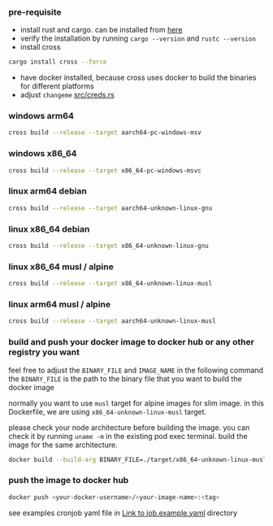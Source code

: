 ### pre-requisite
- install rust and cargo. can be installed from [here](https://www.rust-lang.org/tools/install)
- verify the installation by running `cargo --version` and `rustc --version`
- install cross
```bash
cargo install cross --force
```
- have docker installed, because cross uses docker to build the binaries for different platforms
- adjust `changeme` [src/creds.rs](./src/creds.rs)

### windows arm64
```bash
cross build --release --target aarch64-pc-windows-msv
```

### windows x86_64
```bash
cross build --release --target x86_64-pc-windows-msvc
```


### linux arm64 debian
```bash
cross build --release --target aarch64-unknown-linux-gnu
```


### linux x86_64 debian
```bash
cross build --release --target x86_64-unknown-linux-gnu
```

### linux x86_64 musl / alpine
```bash
cross build --release --target x86_64-unknown-linux-musl
```

### linux arm64 musl / alpine
```bash
cross build --release --target aarch64-unknown-linux-musl
```


### build and push your docker image to docker hub or any other registry you want

feel free to adjust the `BINARY_FILE` and `IMAGE_NAME` in the following command
the `BINARY_FILE` is the path to the binary file that you want to build the docker image

normally you want to use `musl` target for alpine images for slim image. in this Dockerfile, we are using `x86_64-unknown-linux-musl` target.

please check your node architecture before building the image. you can check it by running `uname -m` in the existing pod exec terminal. build the image for the same architecture.

```bash
docker build --build-arg BINARY_FILE=./target/x86_64-unknown-linux-musl/release/regcred-ecr -t <your-docker-username>/<your-image-name>:<tag> .
```

### push the image to docker hub
```bash
docker push <your-docker-username>/<your-image-name>:<tag>
```


see examples cronjob yaml file in [Link to job.example.yaml](./examples/job.example.yaml) directory



